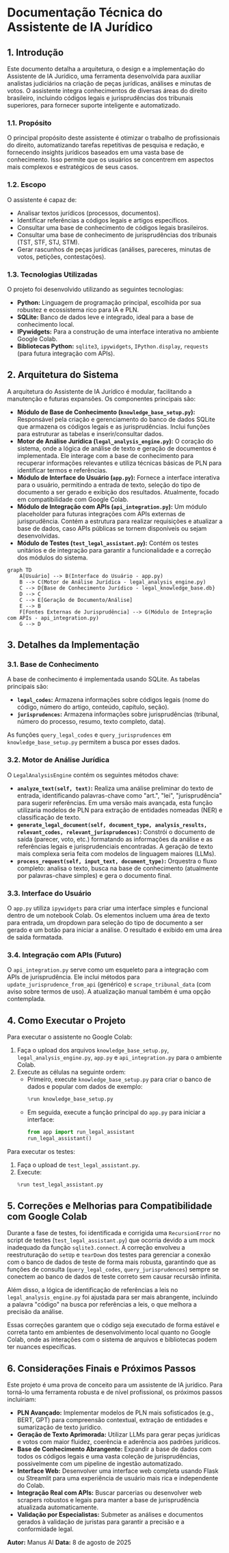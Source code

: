 # Documentação Técnica do Assistente de IA Jurídico

## 1. Introdução

Este documento detalha a arquitetura, o design e a implementação do Assistente de IA Jurídico, uma ferramenta desenvolvida para auxiliar analistas judiciários na criação de peças jurídicas, análises e minutas de votos. O assistente integra conhecimentos de diversas áreas do direito brasileiro, incluindo códigos legais e jurisprudências dos tribunais superiores, para fornecer suporte inteligente e automatizado.

### 1.1. Propósito

O principal propósito deste assistente é otimizar o trabalho de profissionais do direito, automatizando tarefas repetitivas de pesquisa e redação, e fornecendo insights jurídicos baseados em uma vasta base de conhecimento. Isso permite que os usuários se concentrem em aspectos mais complexos e estratégicos de seus casos.

### 1.2. Escopo

O assistente é capaz de:

*   Analisar textos jurídicos (processos, documentos).
*   Identificar referências a códigos legais e artigos específicos.
*   Consultar uma base de conhecimento de códigos legais brasileiros.
*   Consultar uma base de conhecimento de jurisprudências dos tribunais (TST, STF, STJ, STM).
*   Gerar rascunhos de peças jurídicas (análises, pareceres, minutas de votos, petições, contestações).

### 1.3. Tecnologias Utilizadas

O projeto foi desenvolvido utilizando as seguintes tecnologias:

*   **Python:** Linguagem de programação principal, escolhida por sua robustez e ecossistema rico para IA e PLN.
*   **SQLite:** Banco de dados leve e integrado, ideal para a base de conhecimento local.
*   **IPywidgets:** Para a construção de uma interface interativa no ambiente Google Colab.
*   **Bibliotecas Python:** `sqlite3`, `ipywidgets`, `IPython.display`, `requests` (para futura integração com APIs).

## 2. Arquitetura do Sistema

A arquitetura do Assistente de IA Jurídico é modular, facilitando a manutenção e futuras expansões. Os componentes principais são:

*   **Módulo de Base de Conhecimento (`knowledge_base_setup.py`):** Responsável pela criação e gerenciamento do banco de dados SQLite que armazena os códigos legais e as jurisprudências. Inclui funções para estruturar as tabelas e inserir/consultar dados.
*   **Motor de Análise Jurídica (`legal_analysis_engine.py`):** O coração do sistema, onde a lógica de análise de texto e geração de documentos é implementada. Ele interage com a base de conhecimento para recuperar informações relevantes e utiliza técnicas básicas de PLN para identificar termos e referências.
*   **Módulo de Interface do Usuário (`app.py`):** Fornece a interface interativa para o usuário, permitindo a entrada de texto, seleção do tipo de documento a ser gerado e exibição dos resultados. Atualmente, focado em compatibilidade com Google Colab.
*   **Módulo de Integração com APIs (`api_integration.py`):** Um módulo placeholder para futuras integrações com APIs externas de jurisprudência. Contém a estrutura para realizar requisições e atualizar a base de dados, caso APIs públicas se tornem disponíveis ou sejam desenvolvidas.
*   **Módulo de Testes (`test_legal_assistant.py`):** Contém os testes unitários e de integração para garantir a funcionalidade e a correção dos módulos do sistema.

```mermaid
graph TD
    A[Usuário] --> B(Interface do Usuário - app.py)
    B --> C(Motor de Análise Jurídica - legal_analysis_engine.py)
    C --> D{Base de Conhecimento Jurídico - legal_knowledge_base.db}
    D --> C
    C --> E[Geração de Documento/Análise]
    E --> B
    F[Fontes Externas de Jurisprudência] --> G(Módulo de Integração com APIs - api_integration.py)
    G --> D
```

## 3. Detalhes da Implementação

### 3.1. Base de Conhecimento

A base de conhecimento é implementada usando SQLite. As tabelas principais são:

*   **`legal_codes`:** Armazena informações sobre códigos legais (nome do código, número do artigo, conteúdo, capítulo, seção).
*   **`jurisprudences`:** Armazena informações sobre jurisprudências (tribunal, número do processo, resumo, texto completo, data).

As funções `query_legal_codes` e `query_jurisprudences` em `knowledge_base_setup.py` permitem a busca por esses dados.

### 3.2. Motor de Análise Jurídica

O `LegalAnalysisEngine` contém os seguintes métodos chave:

*   **`analyze_text(self, text)`:** Realiza uma análise preliminar do texto de entrada, identificando palavras-chave como "art.", "lei", "jurisprudência" para sugerir referências. Em uma versão mais avançada, esta função utilizaria modelos de PLN para extração de entidades nomeadas (NER) e classificação de texto.
*   **`generate_legal_document(self, document_type, analysis_results, relevant_codes, relevant_jurisprudences)`:** Constrói o documento de saída (parecer, voto, etc.) formatando as informações da análise e as referências legais e jurisprudenciais encontradas. A geração de texto mais complexa seria feita com modelos de linguagem maiores (LLMs).
*   **`process_request(self, input_text, document_type)`:** Orquestra o fluxo completo: analisa o texto, busca na base de conhecimento (atualmente por palavras-chave simples) e gera o documento final.

### 3.3. Interface do Usuário

O `app.py` utiliza `ipywidgets` para criar uma interface simples e funcional dentro de um notebook Colab. Os elementos incluem uma área de texto para entrada, um dropdown para seleção do tipo de documento a ser gerado e um botão para iniciar a análise. O resultado é exibido em uma área de saída formatada.

### 3.4. Integração com APIs (Futuro)

O `api_integration.py` serve como um esqueleto para a integração com APIs de jurisprudência. Ele inclui métodos para `update_jurisprudence_from_api` (genérico) e `scrape_tribunal_data` (com aviso sobre termos de uso). A atualização manual também é uma opção contemplada.

## 4. Como Executar o Projeto

Para executar o assistente no Google Colab:

1.  Faça o upload dos arquivos `knowledge_base_setup.py`, `legal_analysis_engine.py`, `app.py` e `api_integration.py` para o ambiente Colab.
2.  Execute as células na seguinte ordem:
    *   Primeiro, execute `knowledge_base_setup.py` para criar o banco de dados e popular com dados de exemplo:
        ```python
        %run knowledge_base_setup.py
        ```
    *   Em seguida, execute a função principal do `app.py` para iniciar a interface:
        ```python
        from app import run_legal_assistant
        run_legal_assistant()
        ```

Para executar os testes:

1.  Faça o upload de `test_legal_assistant.py`.
2.  Execute:
    ```python
    %run test_legal_assistant.py
    ```

## 5. Correções e Melhorias para Compatibilidade com Google Colab

Durante a fase de testes, foi identificada e corrigida uma `RecursionError` no script de testes (`test_legal_assistant.py`) que ocorria devido a um mock inadequado da função `sqlite3.connect`. A correção envolveu a reestruturação do `setUp` e `tearDown` dos testes para gerenciar a conexão com o banco de dados de teste de forma mais robusta, garantindo que as funções de consulta (`query_legal_codes`, `query_jurisprudences`) sempre se conectem ao banco de dados de teste correto sem causar recursão infinita.

Além disso, a lógica de identificação de referências a leis no `legal_analysis_engine.py` foi ajustada para ser mais abrangente, incluindo a palavra "código" na busca por referências a leis, o que melhora a precisão da análise.

Essas correções garantem que o código seja executado de forma estável e correta tanto em ambientes de desenvolvimento local quanto no Google Colab, onde as interações com o sistema de arquivos e bibliotecas podem ter nuances específicas.

## 6. Considerações Finais e Próximos Passos

Este projeto é uma prova de conceito para um assistente de IA jurídico. Para torná-lo uma ferramenta robusta e de nível profissional, os próximos passos incluiriam:

*   **PLN Avançado:** Implementar modelos de PLN mais sofisticados (e.g., BERT, GPT) para compreensão contextual, extração de entidades e sumarização de texto jurídico.
*   **Geração de Texto Aprimorada:** Utilizar LLMs para gerar peças jurídicas e votos com maior fluidez, coerência e aderência aos padrões jurídicos.
*   **Base de Conhecimento Abrangente:** Expandir a base de dados com todos os códigos legais e uma vasta coleção de jurisprudências, possivelmente com um pipeline de ingestão automatizado.
*   **Interface Web:** Desenvolver uma interface web completa usando Flask ou Streamlit para uma experiência de usuário mais rica e independente do Colab.
*   **Integração Real com APIs:** Buscar parcerias ou desenvolver web scrapers robustos e legais para manter a base de jurisprudência atualizada automaticamente.
*   **Validação por Especialistas:** Submeter as análises e documentos gerados à validação de juristas para garantir a precisão e a conformidade legal.

**Autor:** Manus AI
**Data:** 8 de agosto de 2025


